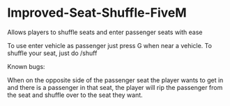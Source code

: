 # Improved-Seat-Shuffle-FiveM
Allows players to shuffle seats and enter passenger seats with ease

To use enter vehicle as passenger just press G when near a vehicle.
To shuffle your seat, just do /shuff

Known bugs:

When on the opposite side of the passenger seat the player wants to get in and there is a passenger in that seat, the player will rip the passenger from the seat and shuffle over to the seat they want.
